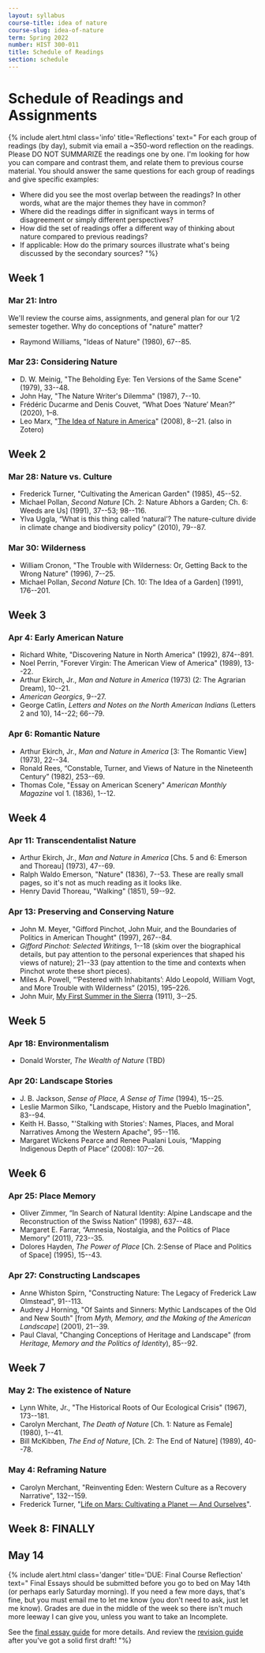 ```yaml
---
layout: syllabus
course-title: idea of nature
course-slug: idea-of-nature
term: Spring 2022
number: HIST 300-011
title: Schedule of Readings
section: schedule
---
```


# Schedule of Readings and Assignments

{% include alert.html class='info' title='Reflections' text="
For each group of readings (by day), submit via email a ~350-word reflection on the readings.  Please DO NOT SUMMARIZE the readings one by one. I'm looking for how you can compare and contrast them, and relate them to previous course material. You should answer the same questions for each group of readings and give specific examples:
- Where did you see the most overlap between the readings? In other words, what are the major themes they have in common?
- Where did the readings differ in significant ways in terms of disagreement or simply different perspectives?
- How did the set of readings offer a different way of thinking about nature compared to previous readings?
- If applicable: How do the primary sources illustrate what's being discussed by the secondary sources?
"%}


## Week 1

### Mar 21: Intro
We'll review the course aims, assignments, and general plan for our 1/2 semester together. Why do conceptions of "nature" matter?
- Raymond Williams, "Ideas of Nature" (1980), 67--85.


### Mar 23: Considering Nature
- D. W. Meinig, "The Beholding Eye: Ten Versions of the Same Scene" (1979), 33--48.
- John Hay, "The Nature Writer's Dilemma" (1987), 7--10.
- Frédéric Ducarme and Denis Couvet, “What Does ‘Nature’ Mean?” (2020), 1–8.
- Leo Marx, "[The Idea of Nature in America](https://www.amacad.org/publication/idea-nature-america)" (2008), 8--21. (also in Zotero)



## Week 2

### Mar 28: Nature vs. Culture
- Frederick Turner, "Cultivating the American Garden" (1985), 45--52.
- Michael Pollan, _Second Nature_ [Ch. 2: Nature Abhors a Garden; Ch. 6: Weeds are Us] (1991), 37--53; 98--116.
- Ylva Uggla, “What is this thing called ‘natural’? The nature-culture divide in climate change and biodiversity policy” (2010), 79--87.


### Mar 30: Wilderness
- William Cronon, "The Trouble with Wilderness: Or, Getting Back to the Wrong Nature" (1996), 7--25.
- Michael Pollan, _Second Nature_ [Ch. 10: The Idea of a Garden] (1991), 176--201.



## Week 3

### Apr 4: Early American Nature
- Richard White, "Discovering Nature in North America" (1992), 874--891.
- Noel Perrin, "Forever Virgin: The American View of America" (1989), 13--22.
- Arthur Ekirch, Jr., _Man and Nature in America_ (1973) (2: The Agrarian Dream), 10--21.
- _American Georgics_, 9--27.
- George Catlin, _Letters and Notes on the North American Indians_ (Letters 2 and 10), 14--22; 66--79.


### Apr 6: Romantic Nature
- Arthur Ekirch, Jr., _Man and Nature in America_ [3: The Romantic View] (1973), 22--34.
- Ronald Rees, “Constable, Turner, and Views of Nature in the Nineteenth Century” (1982), 253--69.
- Thomas Cole, "Essay on American Scenery" _American Monthly Magazine_ vol 1. (1836), 1--12.




## Week 4
### Apr 11: Transcendentalist Nature
- Arthur Ekirch, Jr., _Man and Nature in America_ [Chs. 5 and 6: Emerson and Thoreau] (1973), 47--69.
- Ralph Waldo Emerson, "Nature" (1836), 7--53. These are really small pages, so it's not as much reading as it looks like.
- Henry David Thoreau, "Walking" (1851), 59--92.



### Apr 13: Preserving and Conserving Nature
- John M. Meyer, "Gifford Pinchot, John Muir, and the Boundaries of Politics in American Thought" (1997), 267--84.
- _Gifford Pinchot: Selected Writings_, 1--18 (skim over the biographical details, but pay attention to the personal experiences that shaped his views of nature); 21--33 (pay attention to the time and contexts when Pinchot wrote these short pieces).
- Miles A. Powell, “‘Pestered with Inhabitants’: Aldo Leopold, William Vogt, and More Trouble with Wilderness” (2015), 195–226.
- John Muir, [My First Summer in the Sierra](https://www.google.com/books/edition/My_First_Summer_in_the_Sierra/ymNIAAAAMAAJ?hl=en&gbpv=1) (1911), 3--25.



## Week 5
### Apr 18: Environmentalism
- Donald Worster, _The Wealth of Nature_ (TBD)


### Apr 20: Landscape Stories
- J. B. Jackson, _Sense of Place, A Sense of Time_ (1994), 15--25.
- Leslie Marmon Silko, "Landscape, History and the Pueblo Imagination", 83--94.
- Keith H. Basso, "'Stalking with Stories': Names, Places, and Moral Narratives Among the Western Apache", 95--116.
- Margaret Wickens Pearce and Renee Pualani Louis, “Mapping Indigenous Depth of Place” (2008): 107--26.



## Week 6
### Apr 25: Place Memory
- Oliver Zimmer, “In Search of Natural Identity: Alpine Landscape and the Reconstruction of the Swiss Nation” (1998), 637--48.
- Margaret E. Farrar, “Amnesia, Nostalgia, and the Politics of Place Memory” (2011), 723--35.
- Dolores Hayden, _The Power of Place_ [Ch. 2:Sense of Place and Politics of Space] (1995), 15--43.


### Apr 27: Constructing Landscapes
- Anne Whiston Spirn, "Constructing Nature: The Legacy of Frederick Law Olmstead", 91--113.
- Audrey J Horning, "Of Saints and Sinners: Mythic Landscapes of the Old and New South" [from _Myth, Memory, and the Making of the American Landscape_] (2001), 21--39.
- Paul Claval, "Changing Conceptions of Heritage and Landscape" (from _Heritage, Memory and the Politics of Identity_), 85--92.



## Week 7
### May 2: The existence of Nature
- Lynn White, Jr., "The Historical Roots of Our Ecological Crisis" (1967), 173--181.
- Carolyn Merchant, _The Death of Nature_ [Ch. 1: Nature as Female] (1980), 1--41.
- Bill McKibben, _The End of Nature_, [Ch. 2: The End of Nature] (1989), 40--78.


### May 4: Reframing Nature
- Carolyn Merchant, "Reinventing Eden: Western Culture as a Recovery Narrative", 132--159.
- Frederick Turner, "[Life on Mars: Cultivating a Planet — And Ourselves](http://frederickturnerpoet.com/?page_id=88)".



## Week 8: FINALLY

## May 14
{% include alert.html class='danger' title='DUE: Final Course Reflection' text="
Final Essays should be submitted before you go to bed on May 14th (or perhaps early Saturday morning). If you need a few more days, that's fine, but you must email me to let me know (you don't need to ask, just let me know). Grades are due in the middle of the week so there isn't much more leeway I can give you, unless you want to take an Incomplete.

See the [final essay guide](final-essay-guide) for more details. And review the [revision guide](writing-advice) after you've got a solid first draft!
"%}
